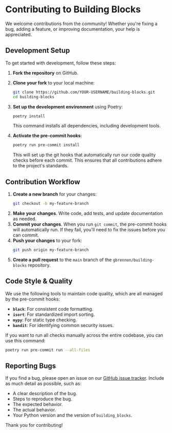 # Contributing to Building Blocks

We welcome contributions from the community! Whether you're fixing a bug, adding a feature, or improving documentation, your help is appreciated.

## Development Setup

To get started with development, follow these steps:

1.  **Fork the repository** on GitHub.
2.  **Clone your fork** to your local machine:
    ```bash
    git clone https://github.com/YOUR-USERNAME/building-blocks.git
    cd building-blocks
    ```
3.  **Set up the development environment** using Poetry:
    ```bash
    poetry install
    ```
    This command installs all dependencies, including development tools.

4.  **Activate the pre-commit hooks**:
    ```bash
    poetry run pre-commit install
    ```
    This will set up the git hooks that automatically run our code quality checks before each commit. This ensures that all contributions adhere to the project's standards.

## Contribution Workflow

1.  **Create a new branch** for your changes:
    ```bash
    git checkout -b my-feature-branch
    ```
2.  **Make your changes**. Write code, add tests, and update documentation as needed.
3.  **Commit your changes**. When you run `git commit`, the pre-commit hooks will automatically run. If they fail, you'll need to fix the issues before you can commit.
4.  **Push your changes** to your fork:
    ```bash
    git push origin my-feature-branch
    ```
5.  **Create a pull request** to the `main` branch of the `gbrennon/building-blocks` repository.

## Code Style & Quality

We use the following tools to maintain code quality, which are all managed by the pre-commit hooks:

-   **`black`**: For consistent code formatting.
-   **`isort`**: For standardized import sorting.
-   **`mypy`**: For static type checking.
-   **`bandit`**: For identifying common security issues.

If you want to run all checks manually across the entire codebase, you can use this command:
```bash
poetry run pre-commit run --all-files
```

## Reporting Bugs

If you find a bug, please open an issue on our [GitHub issue tracker](https://github.com/gbrennon/building-blocks/issues). Include as much detail as possible, such as:

-   A clear description of the bug.
-   Steps to reproduce the bug.
-   The expected behavior.
-   The actual behavior.
-   Your Python version and the version of `building_blocks`.

Thank you for contributing!
